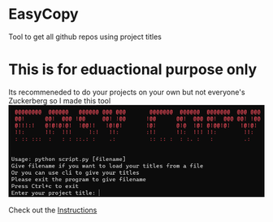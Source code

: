 # EasyCopy
Tool to get all github repos using project titles
# This is for eduactional purpose only
Its recommeneded to do your projects on your own but not everyone's Zuckerberg so I made this tool
![Screenshot](easycopy.png)

Check out the [Instructions](https://github.com/Hrishikesh015/EasyCopy/blob/main/Instructions.md)
